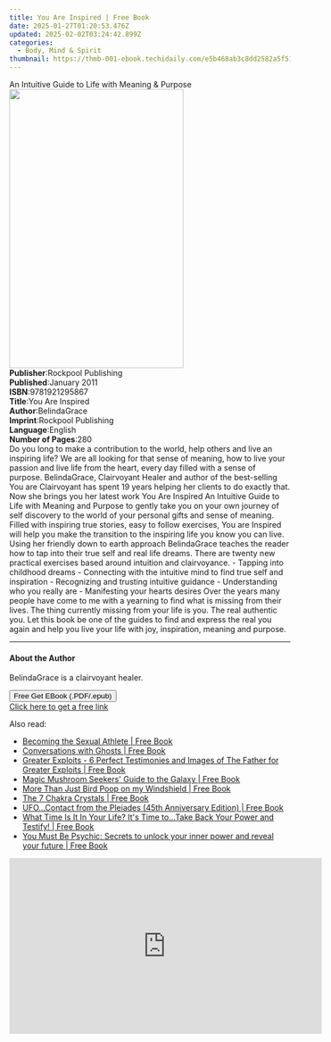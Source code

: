 ```yaml
---
title: You Are Inspired | Free Book
date: 2025-01-27T01:20:53.476Z
updated: 2025-02-02T03:24:42.899Z
categories:
  - Body, Mind & Spirit
thumbnail: https://thmb-001-ebook.techidaily.com/e5b468ab3c8dd2582a5f519fa9662d990ff5f1c8c5aa2e410c8a0e661e9741e3.jpg
---
```

<main id="book-container">
  <div class="flex flex-col">
    <div class="book-brief flex-1 py-6 px-4 sm:p-6 md:py-10 md:px-8">
      <!-- brief-->
      <div class="book-brief-main">
        An Intuitive Guide to Life with Meaning & Purpose
      </div>
    </div>
    <div
      class="book-meta-info flex-1 grid gap-4 col-start-1 col-end-3 row-start-1 sm:mb-6 sm:grid-cols-4 lg:gap-6 lg:col-start-2 lg:row-end-6 lg:row-span-6 lg:mb-0"
    >
      <div
        class="book-meta-info-left place-content-center mt-4 p-4 text-sm leading-6 col-start-2 col-span-2 dark:text-slate-400"
      >
        <img
          class="w-full h-500 object-cover rounded-lg sm:h-255 sm:col-span-2 lg:col-span-full"
          src="https://img-001-ebook.techidaily.com/39bf11b41f200d87037d9e4e20a7222823ee943e12cc5b8153d911bbcc2664b4.jpg"
          alt=""
          width="312"
          height="500"
        />
      </div>
      <div
        class="book-meta-info-right mt-2 col-start-1 row-start-2 col-span-3 self-center"
      >
        <!-- meta data  -->
        <div class="flex flex-col px-4 md:px-8">
          <div class="flex-1">
            <strong>Publisher</strong>:<span class="px-2"
              >Rockpool Publishing</span
            >
          </div>
          <div class="flex-1">
            <strong>Published</strong>:<span class="px-2">January 2011</span>
          </div>
          <div class="flex-1">
            <strong>ISBN</strong>:<span class="px-2">9781921295867</span>
          </div>
          <div class="flex-1">
            <strong>Title</strong>:<span class="px-2">You Are Inspired</span>
          </div>
          <div class="flex-1">
            <strong>Author</strong>:<span class="px-2">BelindaGrace</span>
          </div>
          <div class="flex-1">
            <strong>Imprint</strong>:<span class="px-2"
              >Rockpool Publishing</span
            >
          </div>
          <div class="flex-1">
            <strong>Language</strong>:<span class="px-2">English</span>
          </div>
          <div class="flex-1">
            <strong>Number of Pages</strong>:<span class="px-2">280</span>
          </div>
        </div>
      </div>
    </div>
    <div class="book-description flex-1 py-6 px-4 sm:p-6 md:py-10 md:px-8">
      <div class="book-description-main">
        <div accordion-content="" id="description">
          Do you long to make a contribution to the world, help others and live
          an inspiring life? We are all looking for that sense of meaning, how
          to live your passion and live life from the heart, every day filled
          with a sense of purpose. BelindaGrace, Clairvoyant Healer and author
          of the best-selling You are Clairvoyant has spent 19 years helping her
          clients to do exactly that. Now she brings you her latest work You Are
          Inspired An Intuitive Guide to Life with Meaning and Purpose to gently
          take you on your own journey of self discovery to the world of your
          personal gifts and sense of meaning. Filled with inspiring true
          stories, easy to follow exercises, You are Inspired will help you make
          the transition to the inspiring life you know you can live. Using her
          friendly down to earth approach BelindaGrace teaches the reader how to
          tap into their true self and real life dreams. There are twenty new
          practical exercises based around intuition and clairvoyance. - Tapping
          into childhood dreams - Connecting with the intuitive mind to find
          true self and inspiration - Recognizing and trusting intuitive
          guidance - Understanding who you really are - Manifesting your hearts
          desires Over the years many people have come to me with a yearning to
          find what is missing from their lives. The thing currently missing
          from your life is you. The real authentic you. Let this book be one of
          the guides to find and express the real you again and help you live
          your life with joy, inspiration, meaning and purpose.
        </div>
        <div class="accordion-fader"></div>
      </div>
    </div>
    <div class="book-excerpts flex-1 py-6 px-4 sm:p-6 md:py-10 md:px-8">
      <!-- excerpts-->
      <div class="book-excerpts-main">
        <hr />
        <h4 class="placeholder placeholder-heading">
          <span>About the Author</span>
        </h4>
        <p>BelindaGrace is a clairvoyant healer.</p>
      </div>
    </div>
    <div
      class="book-about-author flex-1 py-6 px-4 sm:p-6 md:py-10 md:px-8"
    ></div>
    <div class="book-free-get flex-1 py-6 px-4 sm:p-6 md:py-10 md:px-8">
      <button
        id="btn-free-get"
        class="bg-blue-500 hover:bg-blue-700 text-white font-bold py-2 px-4 rounded"
      >
        Free Get EBook (.PDF/.epub)
      </button>
      <div id="countdown-display" class="px-2 text-lg mt-2"></div>
      <a
        id="free-link"
        class="hidden bg-blue-500 hover:bg-blue-700 text-white font-bold py-2 px-4 rounded"
        href="https://www.ebooks.com/en-us/book/211372451/you-are-inspired/belindagrace/"
        target="_blank"
        >Click here to get a free link</a
      >
    </div>
    <script>
      let countdownTime = 0;
      let countdownInterval = null;
      document
        .getElementById('btn-free-get')
        .addEventListener('click', startCountdown);
      function startCountdown() {
        countdownTime = new Date().getTime() + 60000 * 3;
        countdownInterval = setInterval(updateCountdown, 1000);
        document.getElementById('btn-free-get').disabled = true;
        document
          .getElementById('btn-free-get')
          .classList.add('bg-gray-500', 'cursor-not-allowed');
      }
      function updateCountdown() {
        let currentTime = new Date().getTime();
        let timeLeft = countdownTime - currentTime;
        let secondsLeft = Math.floor(timeLeft / 1000);
        document.getElementById('countdown-display').innerHTML =
          `Remaining time: ${secondsLeft} seconds.`;
        if (secondsLeft <= 0) {
          clearInterval(countdownInterval);
          document.getElementById('btn-free-get').classList.add('hidden');
          document.getElementById('free-link').classList.remove('hidden');
          document.getElementById('countdown-display').innerHTML = '';
        }
      }
    </script>
  </div>
</main>

<ins class="adsbygoogle"
      style="display:block"
      data-ad-client="ca-pub-7571918770474297"
      data-ad-slot="8358498916"
      data-ad-format="auto"
      data-full-width-responsive="true"></ins>
    

<span class="atpl-alsoreadstyle">Also read:</span>
<div><ul>
<li><a href="https://novels-ebooks.techidaily.com/210866784-9780955139956-becoming-the-sexual-athlete/"><u>Becoming the Sexual Athlete | Free Book</u></a></li>
<li><a href="https://novels-ebooks.techidaily.com/210867552-9781398444409-conversations-with-ghosts/"><u>Conversations with Ghosts | Free Book</u></a></li>
<li><a href="https://novels-ebooks.techidaily.com/210865175-9781088141311-greater-exploits-6-perfect-testimonies-and-images-of-the-father-for-greater-exploits/"><u>Greater Exploits - 6 Perfect Testimonies and Images of The Father for Greater Exploits | Free Book</u></a></li>
<li><a href="https://novels-ebooks.techidaily.com/210866760-9798218226107-magic-mushroom-seekers-guide-to-the-galaxy/"><u>Magic Mushroom Seekers' Guide to the Galaxy | Free Book</u></a></li>
<li><a href="https://novels-ebooks.techidaily.com/210867662-9798886930016-more-than-just-bird-poop-on-my-windshield/"><u>More Than Just Bird Poop on my Windshield | Free Book</u></a></li>
<li><a href="https://novels-ebooks.techidaily.com/210867319-9781524890797-the-7-chakra-crystals/"><u>The 7 Chakra Crystals | Free Book</u></a></li>
<li><a href="https://novels-ebooks.techidaily.com/210867454-9781582709284-ufocontact-from-the-pleiades-45th-anniversary-edition/"><u>UFO...Contact from the Pleiades (45th Anniversary Edition) | Free Book</u></a></li>
<li><a href="https://novels-ebooks.techidaily.com/210866712-9781640085015-what-time-is-it-in-your-life-its-time-totake-back-your-power-and-testify/"><u>What Time Is It In Your Life? It's Time to...Take Back Your Power and Testify! | Free Book</u></a></li>
<li><a href="https://novels-ebooks.techidaily.com/210866914-9780008606077-you-must-be-psychic-secrets-to-unlock-your-inner-power-and-reveal-your-future/"><u>You Must Be Psychic: Secrets to unlock your inner power and reveal your future | Free Book</u></a></li>
</ul></div>

<!-- affiliate ads begin -->
<iframe width="560" height="315" src="https://www.youtube.com/embed/YfEPmG_O6F8?si=93ZTVtH_zjFRz5eh" title="YouTube video player" frameborder="0" allow="accelerometer; autoplay; clipboard-write; encrypted-media; gyroscope; picture-in-picture; web-share" referrerpolicy="strict-origin-when-cross-origin" allowfullscreen></iframe>
<!-- affiliate ads end -->


